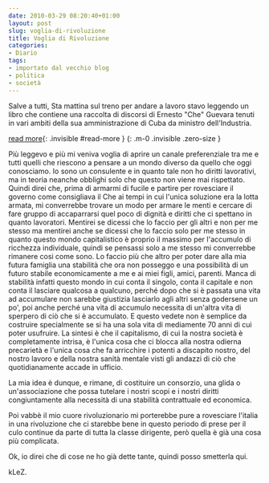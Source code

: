 ```yaml
---
date: 2010-03-29 08:20:40+01:00
layout: post
slug: voglia-di-rivoluzione
title: Voglia di Rivoluzione
categories:
- Diario
tags:
- importato dal vecchio blog
- politica
- società
---
```


Salve a tutti,
Sta mattina sul treno per andare a lavoro stavo leggendo un libro che contiene una raccolta di discorsi di Ernesto "Che" Guevara tenuti in vari ambiti della sua amministrazione di Cuba da ministro dell'Industria.

<!--more-->
[read more](){: .invisible #read-more }
{: .m-0 .invisible .zero-size }

Più leggevo e più mi veniva voglia di aprire un canale preferenziale tra me e tutti quelli che riescono a pensare a un mondo diverso da quello che oggi conosciamo. Io sono un consulente e in quanto tale non ho diritti lavorativi, ma in teoria neanche obblighi solo che questo non viene mai rispettato. Quindi direi che, prima di armarmi di fucile e partire per rovesciare il governo come consigliava il Che ai tempi in cui l'unica soluzione era la lotta armata, mi converrebbe trovare un modo per armare le menti e cercare di fare gruppo di accaparrarsi quel poco di dignità e diritti che ci spettano in quanto lavoratori. Mentirei se dicessi che lo faccio per gli altri e non per me stesso ma mentirei anche se dicessi che lo faccio solo per me stesso in quanto questo mondo capitalistico è proprio il massimo per l'accumulo di ricchezza individuale, quindi se pensassi solo a me stesso mi converrebbe rimanere cosi come sono. Lo faccio più che altro per poter dare alla mia futura famiglia una stabilità che ora non posseggo e una possibilità di un futuro stabile economicamente a me e ai miei figli, amici, parenti. Manca di stabilità infatti questo mondo in cui conta il singolo, conta il capitale e non conta il lasciare qualcosa a qualcuno, perché dopo che si è passata una vita ad accumulare non sarebbe giustizia lasciarlo agli altri senza godersene un po', poi anche perché una vita di accumulo necessita di un'altra vita di sperpero di ciò che si è accumulato. E questo vedete non è semplice da costruire specialmente se si ha una sola vita di mediamente 70 anni di cui poter usufruire.
La sintesi è che il capitalismo, di cui la nostra società è completamente intrisa, è l'unica cosa che ci blocca alla nostra odierna precarietà e l'unica cosa che fa arricchire i potenti a discapito nostro, del nostro lavoro e della nostra sanità mentale visti gli andazzi di ciò che quotidianamente accade in ufficio.

La mia idea è dunque, e rimane, di costituire un consorzio, una glida o un'associazione che possa tutelare i nostri scopi e i nostri diritti congiuntamente alla necessità di una stabilità contrattuale ed economica.

Poi vabbè il mio cuore rivoluzionario mi porterebbe pure a rovesciare l'italia in una rivoluzione che ci starebbe bene in questo periodo di prese per il culo continue da parte di tutta la classe dirigente, però quella è già una cosa più complicata.

Ok, io direi che di cose ne ho già dette tante, quindi posso smetterla qui.

kLeZ.
